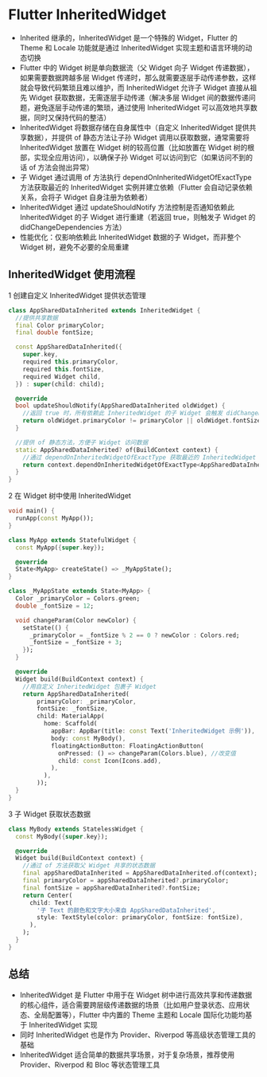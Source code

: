 # Flutter InheritedWidget
- Inherited 继承的，InheritedWidget 是一个特殊的 Widget，Flutter 的 Theme 和 Locale 功能就是通过 InheritedWidget 实现主题和语言环境的动态切换
- Flutter 中的 Widget 树是单向数据流（父 Widget 向子 Widget 传递数据），如果需要数据跨越多层 Widget 传递时，那么就需要逐层手动传递参数，这样就会导致代码繁琐且难以维护，而 InheritedWidget 允许子 Widget 直接从祖先 Widget 获取数据，无需逐层手动传递（解决多层 Widget 间的数据传递问题，避免逐层手动传递的繁琐，通过使用 InheritedWidget 可以高效地共享数据，同时又保持代码的整洁）
- InheritedWidget 将数据存储在自身属性中（自定义 InheritedWidget 提供共享数据），并提供 of 静态方法让子孙 Widget 调用以获取数据，通常需要将 InheritedWidget 放置在 Widget 树的较高位置（比如放置在 Widget 树的根部，实现全应用访问），以确保子孙 Widget 可以访问到它（如果访问不到的话 of 方法会抛出异常）
- 子 Widget 通过调用 of 方法执行 dependOnInheritedWidgetOfExactType 方法获取最近的 InheritedWidget 实例并建立依赖（Flutter 会自动记录依赖关系，会将子 Widget 自身注册为依赖者）
- InheritedWidget 通过 updateShouldNotify 方法控制是否通知依赖此 InheritedWidget 的子 Widget 进行重建（若返回 true，则触发子 Widget 的 didChangeDependencies 方法）
- 性能优化：仅影响依赖此 InheritedWidget 数据的子 Widget，而非整个 Widget 树，避免不必要的全局重建

## InheritedWidget 使用流程
1 创建自定义 InheritedWidget 提供状态管理
```dart
class AppSharedDataInherited extends InheritedWidget {
  //提供共享数据
  final Color primaryColor;
  final double fontSize;

  const AppSharedDataInherited({
    super.key,
    required this.primaryColor,
    required this.fontSize,
    required Widget child,
  }) : super(child: child);

  @override
  bool updateShouldNotify(AppSharedDataInherited oldWidget) {
    //返回 true 时，所有依赖此 InheritedWidget 的子 Widget 会触发 didChangeDependencies 并重建
    return oldWidget.primaryColor != primaryColor || oldWidget.fontSize != fontSize; //数据变化决定是否通知依赖的子 Widget 重建
  }

  //提供 of 静态方法，方便子 Widget 访问数据
  static AppSharedDataInherited? of(BuildContext context) {
    //通过 dependOnInheritedWidgetOfExactType 获取最近的 InheritedWidget 实例，并建立依赖关系（子 Widget 会被标记为依赖此 InheritedWidget）
    return context.dependOnInheritedWidgetOfExactType<AppSharedDataInherited>();
  }
}
```

2 在 Widget 树中使用 InheritedWidget
```dart
void main() {
  runApp(const MyApp());
}

class MyApp extends StatefulWidget {
  const MyApp({super.key});

  @override
  State<MyApp> createState() => _MyAppState();
}

class _MyAppState extends State<MyApp> {
  Color _primaryColor = Colors.green;
  double _fontSize = 12;

  void changeParam(Color newColor) {
    setState(() {
      _primaryColor = _fontSize % 2 == 0 ? newColor : Colors.red;
      _fontSize = _fontSize + 3;
    });
  }

  @override
  Widget build(BuildContext context) {
    //用自定义 InheritedWidget 包裹子 Widget
    return AppSharedDataInherited(
        primaryColor: _primaryColor,
        fontSize: _fontSize,
        child: MaterialApp(
          home: Scaffold(
            appBar: AppBar(title: const Text('InheritedWidget 示例')),
            body: const MyBody(), 
            floatingActionButton: FloatingActionButton(
              onPressed: () => changeParam(Colors.blue), //改变值
              child: const Icon(Icons.add),
            ),
          ),
        ));
  }
}

```

3 子 Widget 获取状态数据
```dart
class MyBody extends StatelessWidget {
  const MyBody({super.key});

  @override
  Widget build(BuildContext context) {
    //通过 of 方法获取父 Widget 共享的状态数据
    final appSharedDataInherited = AppSharedDataInherited.of(context);
    final primaryColor = appSharedDataInherited?.primaryColor;
    final fontSize = appSharedDataInherited?.fontSize;
    return Center(
      child: Text(
        '子 Text 的颜色和文字大小来自 AppSharedDataInherited',
        style: TextStyle(color: primaryColor, fontSize: fontSize),
      ),
    );
  }
}
```

## 总结
- InheritedWidget 是 Flutter 中用于在 Widget 树中进行高效共享和传递数据的核心组件，适合需要跨层级传递数据的场景（比如用户登录状态、应用状态、全局配置等），Flutter 中内置的 Theme 主题和 Locale 国际化功能均基于 InheritedWidget 实现
- 同时 InheritedWidget 也是作为 Provider、Riverpod 等高级状态管理工具的基础
- InheritedWidget 适合简单的数据共享场景，对于复杂场景，推荐使用 Provider、Riverpod 和 Bloc 等状态管理工具
